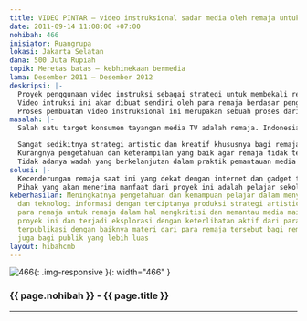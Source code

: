 ```yaml
---
title: VIDEO PINTAR – video instruksional sadar media oleh remaja untuk remaja
date: 2011-09-14 11:08:00 +07:00
nohibah: 466
inisiator: Ruangrupa
lokasi: Jakarta Selatan
dana: 500 Juta Rupiah
topik: Meretas batas – kebhinekaan bermedia
lama: Desember 2011 – Desember 2012
deskripsi: |-
  Proyek penggunaan video instruksi sebagai strategi untuk membekali remaja untuk mampu memantau, mengkritisi, dan menyaring mainstream media.
  Video intruksi ini akan dibuat sendiri oleh para remaja berdasar pengalaman dan pengamatan mereka, lalu disebarkan secara viral melalui platform internet. Proyek ini akan fokus pada 3 mainstream media dan teknologi yang begitu banyak dikonsumsi oleh remaja yaitu TV, internet dan games.
  Proses pembuatan video instruksional ini merupakan sebuah proses dari remaja dan untuk remaja, dengan tujuan menempatkan remaja sebagai subjek/pelaku utama dari proses pemantauan dan sadar media. Proyek ini akan menggabungkan kerja of off-line (workshop, festival) dan online (video-sharing website) yang berkelanjutan. Dengan melibatkan remaja dalam proses kreatif dan sebagai peserta aktif diharapkan juga pesan akan lebih tersampaikan dengan bahasa yang sesuai bagi remaja. Ini juga akan mengembangkan daya kritis dan kreatif remaja terhadap media mainstream melalui proses artistik pembuatan video.
masalah: |-
  Salah satu target konsumen tayangan media TV adalah remaja. Indonesia menjadi peringkat kelima sebagai masyarakat yang menghabiskan waktu untuk menonton tayangan TV berbasis Sinetron, gosip, dan reality show dengan menghabiskan 5-6 jam per-hari. Video games kian menjamur dan mudah untuk didapatkan bagi remaja. Namun kebanyakan dari video games ini bermuatan kekerasan, pornografi dan perjudian. Bahkan banyak video games online tidak membatasi umur pengguna. Internet adalah jalur termudah bagi siapapun untuk mendapatkan informasi , terutama bagi remaja. Internet menjadi sumber rujukan dan informasi. Dibutuhkan pengetahuan dan keterampilan yang baik dalam menerima arus informasi dan penggunaannya.

  Sangat sedikitnya strategi artistic dan kreatif khususnya bagi remaja dalam usaha memantau, dan mengkritisi media mainstream (TV, Internet, Games)
  Kurangnya pengetahuan dan keterampilan yang baik agar remaja tidak terjebak menjadi konsumen yang pasif dan tidak kritis.
  Tidak adanya wadah yang berkelanjutan dalam praktik pemantauan media dan peningkatan kesadaran menyikapi media khususnya bagi remaja
solusi: |-
  Kecenderungan remaja saat ini yang dekat dengan internet dan gadget teknologi informasi menjadi pendekatan yang penting dalam proyek ini. Membekali remaja dengan penguasaan pembuatan video instruksi dengan fokus menyikapi media dengan baik dan bermanfaat. Pembekalan yang komprehensif dan menyesuaikan dengan ketertarikan, pengamatan, pengalaman serta eksplorasi artistic dari para remaja. Memberikan pengetahuan serta pelibatan aktif remaja sebagai pelaku dalam proyek ini yang akan meningkatkan kemampuan artistik dan kesadaran kritis terhadap media. Menjadi wadah yang berkelanjutan dengan merancang sebuah situs yang akan digunakan sebagai portal informasi yang dapat menjadi referensi, komunikasi dan media literacy bagi remaja. Strategi untuk ini akan didukung publikasi dan komunikasi dari mitra media yang selama ini telah bekerja sama dengan ruangrupa dalam kegiatan-kegiatan yang sedang dan telah berlangsung.
  Pihak yang akan menerima manfaat dari proyek ini adalah pelajar sekolah menengah atas di 15 sekolah Jakarta, Bogor, Tangerang, dan Bekasi.
keberhasilan: Meningkatnya pengetahuan dan kemampuan pelajar dalam menyikapi media
  dan teknologi informasi dengan terciptanya produksi strategi artistic baru dari
  para remaja untuk remaja dalam hal mengkritisi dan memantau media mainstream, berlanjutnya
  proyek ini dan terjadi eksplorasi dengan keterlibatan aktif dari para pelajar, dan
  terpublikasi dengan baiknya materi dari para remaja tersebut bagi remaja lain dan
  juga bagi publik yang lebih luas
layout: hibahcmb
---
```


![466](/static/img/hibahcmb/466.png){: .img-responsive }{: width="466" }

### {{ page.nohibah }} - {{ page.title }}

---
